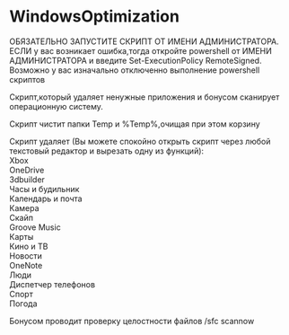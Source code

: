 # WindowsOptimization                               
ОБЯЗАТЕЛЬНО ЗАПУСТИТЕ СКРИПТ ОТ ИМЕНИ АДМИНИСТРАТОРА.                    
ЕСЛИ у вас возникает ошибка,тогда откройте powershell от ИМЕНИ АДМИНИСТРАТОРА и введите Set-ExecutionPolicy RemoteSigned.           
Возможно у вас изначально отключенно выполнение powershell скриптов         
                 
Скрипт,который удаляет ненужные приложения и бонусом сканирует операционную систему.              
                 
Скрипт чистит папки Temp и %Temp%,очищая при этом корзину            
               
Скрипт удаляет (Вы можете спокойно открыть скрипт через любой текстовый редактор и вырезать одну из функций):            
	Xbox            
	OneDrive           
	3dbuilder            
	Часы и будильник        
	Календарь и почта          
	Камера            
	Скайп           
	Groove Music                     
	Карты             
	Кино и ТВ           
	Новости               
	OneNote               
	Люди            
	Диспетчер телефонов                  
	Спорт              
	Погода                      
                        	
Бонусом проводит проверку целостности файлов /sfc scannow                          
